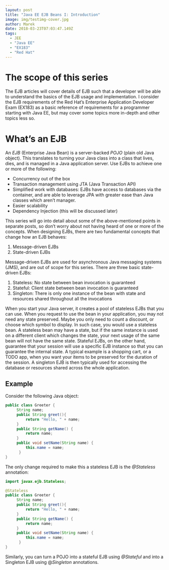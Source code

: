```yaml
---
layout: post
title: "Java EE EJB Beans I: Introduction"
image: img/testimg-cover.jpg
author: Marek
date: 2018-03-23T07:03:47.149Z
tags: 
  - JEE
  - "Java EE"
  - "EX183"
  - "Red Hat"
---
```


# The scope of this series

The EJB articles will cover details of EJB such that a developer will be able to understand the basics of the EJB usage and implementation. I consider the EJB requirements of the Red
Hat’s Enterprise Application Developer Exam (EX183) as a basic reference of requirements for a programmer starting with Java EE, but may cover some topics more in-depth and other topics less so.

# What’s an EJB

An _EJB_ (Enterprise Java Bean) is a server-backed _POJO_ (plain old Java object). This translates to turning your Java class into a class that lives, dies, and is managed in a Java application server. Use EJBs to achieve one or more of the following:

* Concurrency out of the box
* Transaction management using JTA (Java Transaction API)
* Simplified work with databases: EJBs have access to databases via the container, and are able to leverage JPA with greater ease than Java classes which aren’t manager.
* Easier scalability
* Dependency Injection (this will be discussed later)


This series will go into detail about some of the above-mentioned points in separate posts, so don’t worry about not having heard of one or more of the concepts. When designing EJBs, there are two fundamental concepts that change how an EJB behaves:

1. Message-driven EJBs 
2. State-driven EJBs


Message-driven EJBs are used for asynchronous Java messaging systems (JMS), and are out of scope for this series. There are three basic state-driven EJBs:

1. Stateless: No state between bean invocation is guaranteed
2. Stateful: Client state between bean invocation is guaranteed
3. Singleton: There is only one instance of the bean with state and resources shared throughout all the invocations

When you start your Java server, it creates a pool of stateless EJBs that you can use. When you request to use the bean in your application, you may not need any state preserved. Maybe you only need to count a discount, or choose which symbol to display. In such case, you would use a stateless bean. A stateless bean may have a state, but if the same instance is used on a different client which changes the state, your next usage of the same bean will not have the same state.
Stateful EJBs, on the other hand, guarantee that your session will use a specific EJB instance so that you can guarantee the internal state. A typical example is a shopping cart, or a TODO app, when you want your items to be preserved for the duration of the session.
A singleton EJB is then typically used for accessing the database or resources shared across the whole application.

## Example

Consider the following Java object:

```java
public class Greeter {
     String name;
     public String greet(){
         return "Hello, " + name;
     }
     public String getName() {
         return name;
     }
     public void setName(String name) {
         this.name = name;
      } 
}
```

The only change required to make this a stateless EJB is the _@Stateless_ annotation:

```java
import javax.ejb.Stateless;

@Stateless
public class Greeter {
     String name;
     public String greet(){
         return "Hello, " + name;
     }
     public String getName() {
         return name;
     }
     public void setName(String name) {
         this.name = name;
      } 
}
```

Similarly, you can turn a POJO into a stateful EJB using _@Stateful_ and into a Singleton EJB using @_Singleton_ annotations.
